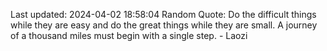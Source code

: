 Last updated: 2024-04-02 18:58:04
Random Quote: Do the difficult things while they are easy and do the great things while they are small. A journey of a thousand miles must begin with a single step. - Laozi